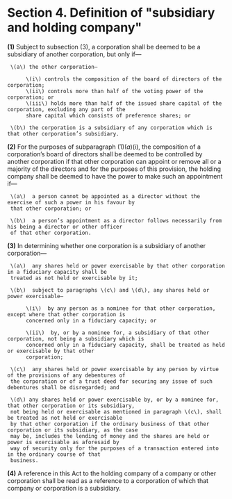 # Section 4. Definition of "subsidiary and holding company"

**\(1\)** Subject to subsection \(3\), a corporation shall be deemed to be a subsidiary of another corporation, but only if— 

     \(a\) the other corporation—

          \(i\) controls the composition of the board of directors of the corporation;  
          \(ii\) controls more than half of the voting power of the corporation; or  
          \(iii\) holds more than half of the issued share capital of the corporation, excluding any part of the   
          share capital which consists of preference shares; or

     \(b\) the corporation is a subsidiary of any corporation which is that other corporation’s subsidiary.

**\(2\)** For the purposes of subparagraph \(1\)\(_a_\)\(i\), the composition of a corporation’s board of directors shall be deemed to be controlled by another corporation if that other corporation can appoint or remove all or a majority of the directors and for the purposes of this provision, the holding company shall be deemed to have the power to make such an appointment if—

     \(a\)  a person cannot be appointed as a director without the exercise of such a power in his favour by   
     that other corporation; or

     \(b\)  a person’s appointment as a director follows necessarily from his being a director or other officer   
     of that other corporation.

**\(3\)** In determining whether one corporation is a subsidiary of another corporation—

     \(a\)  any shares held or power exercisable by that other corporation in a fiduciary capacity shall be   
     treated as not held or exercisable by it;

     \(b\)  subject to paragraphs \(c\) and \(d\), any shares held or power exercisable—  
            
          \(i\)  by any person as a nominee for that other corporation, except where that other corporation is   
          concerned only in a fiduciary capacity; or

          \(ii\)  by, or by a nominee for, a subsidiary of that other corporation, not being a subsidiary which is   
          concerned only in a fiduciary capacity, shall be treated as held or exercisable by that other   
          corporation;

     \(c\)  any shares held or power exercisable by any person by virtue of the provisions of any debentures of  
     the corporation or of a trust deed for securing any issue of such debentures shall be disregarded; and

     \(d\) any shares held or power exercisable by, or by a nominee for, that other corporation or its subsidiary,   
     not being held or exercisable as mentioned in paragraph \(c\), shall be treated as not held or exercisable   
     by that other corporation if the ordinary business of that other corporation or its subsidiary, as the case   
     may be, includes the lending of money and the shares are held or power is exercisable as aforesaid by   
     way of security only for the purposes of a transaction entered into in the ordinary course of that   
     business.

**\(4\)** A reference in this Act to the holding company of a company or other corporation shall be read as a reference to a corporation of which that company or corporation is a subsidiary.

